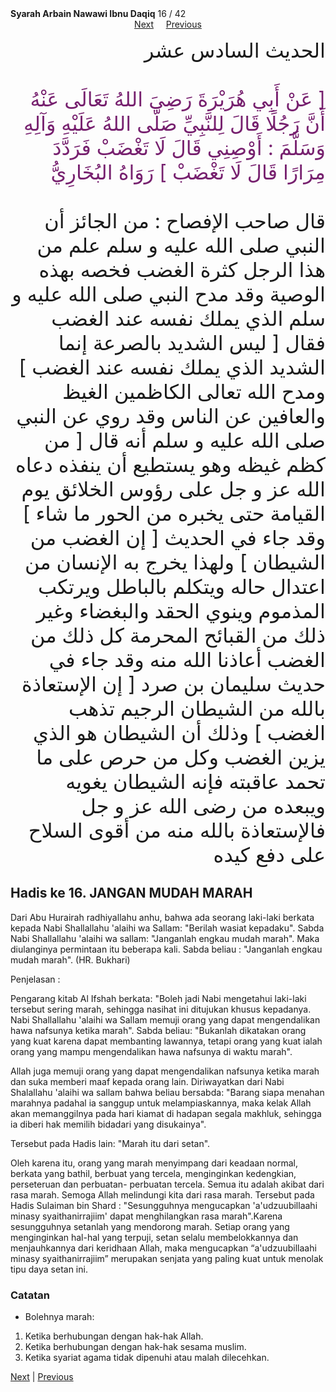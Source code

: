 <tr><td align=center><b>Syarah Arbain Nawawi Ibnu Daqiq</b> 16 / 42<br></td></tr><tr><td valign=top><center><a href='17'>Next</a>&nbsp; &nbsp; &nbsp;<a href='15'>Previous</a></center><section class='nass'><p lang='ar' dir='rtl' align=right><font size=6> الحديث السادس عشر <br />
<br />
<font color="#77216F">
[ عَنْ أَبِي هُرَيْرَةَ رَضِيَ اللهُ تَعَالَى عَنْهُ أَنَّ رَجُلًا قَالَ لِلنَّبِيِّ صَلَّى اللهُ عَلَيْهِ وَآلِهِ وَسَلَّمَ : أَوْصِنِي قَالَ لَا تَغْضَبْ فَرَدَّدَ مِرَارًا قَالَ لَا تَغْضَبْ ] رَوَاهُ البُخَارِيُّ <br />
</font>
<br/>
قال صاحب الإفصاح : من الجائز أن النبي صلى الله عليه و سلم علم من هذا الرجل كثرة الغضب فخصه بهذه الوصية وقد مدح النبي صلى الله عليه و سلم الذي يملك نفسه عند الغضب فقال [ ليس الشديد بالصرعة إنما الشديد الذي يملك نفسه عند الغضب ] ومدح الله تعالى الكاظمين الغيظ والعافين عن الناس وقد روي عن النبي صلى الله عليه و سلم أنه قال [ من كظم غيظه وهو يستطيع أن ينفذه دعاه الله عز و جل على رؤوس الخلائق يوم القيامة حتى يخبره من الحور ما شاء ] وقد جاء في الحديث [ إن الغضب من الشيطان ] ولهذا يخرج به الإنسان من اعتدال حاله ويتكلم بالباطل ويرتكب المذموم وينوي الحقد والبغضاء وغير ذلك من القبائح المحرمة كل ذلك من الغضب أعاذنا الله منه وقد جاء في حديث سليمان بن صرد [ إن الإستعاذة بالله من الشيطان الرجيم تذهب الغضب ] وذلك أن الشيطان هو الذي يزين الغضب وكل من حرص على ما تحمد عاقبته فإنه الشيطان يغويه ويبعده من رضى الله عز و جل فالإستعاذة بالله منه من أقوى السلاح على دفع كيده <br />
</font></p></section>

<div markdown="1">

## Hadis ke 16. JANGAN MUDAH MARAH

Dari Abu Hurairah radhiyallahu anhu, bahwa ada seorang laki-laki berkata kepada Nabi Shallallahu 'alaihi wa Sallam: "Berilah wasiat kepadaku". Sabda Nabi Shallallahu 'alaihi wa sallam: "Janganlah engkau mudah marah". Maka diulanginya permintaan itu beberapa kali. Sabda beliau : "Janganlah engkau mudah marah". (HR. Bukhari)

Penjelasan :


Pengarang kitab Al Ifshah berkata: "Boleh jadi Nabi mengetahui laki-laki tersebut sering  marah,  sehingga  nasihat  ini  ditujukan  khusus  kepadanya.  Nabi  Shallallahu 'alaihi wa Sallam memuji orang yang dapat mengendalikan hawa nafsunya ketika marah". Sabda beliau: "Bukanlah dikatakan orang yang kuat karena dapat membanting lawannya, tetapi orang yang kuat ialah orang yang mampu mengendalikan hawa nafsunya di waktu marah".

Allah juga memuji orang yang dapat mengendalikan nafsunya ketika marah dan suka memberi maaf kepada orang lain. Diriwayatkan dari Nabi Shalallahu 'alaihi wa sallam bahwa beliau bersabda: "Barang siapa menahan marahnya padahal ia sanggup untuk melampiaskannya, maka kelak Allah akan memanggilnya pada hari kiamat di hadapan segala makhluk, sehingga ia diberi hak memilih bidadari yang disukainya".

Tersebut pada Hadis lain: "Marah itu dari setan".

Oleh karena itu, orang yang marah menyimpang dari keadaan normal, berkata yang bathil, berbuat yang tercela, menginginkan kedengkian, perseteruan dan perbuatan- perbuatan tercela. Semua itu adalah akibat dari rasa marah. Semoga Allah melindungi kita dari rasa marah. Tersebut pada Hadis Sulaiman bin Shard : "Sesungguhnya mengucapkan 'a'udzuubillaahi minasy syaithanirrajiim' dapat menghilangkan rasa marah".Karena sesungguhnya setanlah yang mendorong marah. Setiap orang yang menginginkan hal-hal yang terpuji, setan selalu membelokkannya dan menjauhkannya dari keridhaan Allah, maka mengucapkan “a'udzuubillaahi minasy syaithanirrajiim” merupakan senjata yang paling kuat untuk menolak tipu daya setan ini.

### Catatan  
- Bolehnya marah:  

1. Ketika berhubungan dengan hak-hak Allah.   
2. Ketika berhubungan dengan hak-hak sesama muslim.  
3. Ketika syariat agama tidak dipenuhi atau malah dilecehkan.  

[Next](17) | [Previous](15)
</div>
